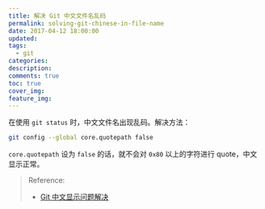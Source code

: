 ```yaml
---
title: 解决 Git 中文文件名乱码
permalink: solving-git-chinese-in-file-name
date: 2017-04-12 18:00:00
updated:
tags:
  - git
categories:
description:
comments: true
toc: true
cover_img:
feature_img:
---
```


在使用 `git status` 时，中文文件名出现乱码。解决方法：

```bash
git config --global core.quotepath false
```

`core.quotepath` 设为 `false` 的话，就不会对 `0x80` 以上的字符进行 quote，中文显示正常。

<!--more -->

> Reference:
>
> - [Git 中文显示问题解决](http://xstarcd.github.io/wiki/shell/git_chinese.html)
